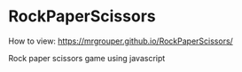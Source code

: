 # RockPaperScissors
How to view: https://mrgrouper.github.io/RockPaperScissors/

Rock paper scissors game using javascript
